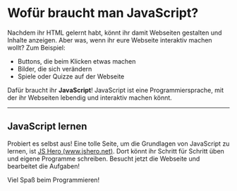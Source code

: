 # Wofür braucht man JavaScript?

Nachdem ihr HTML gelernt habt, könnt ihr damit Webseiten gestalten und Inhalte anzeigen. Aber was, wenn ihr eure Webseite interaktiv machen wollt? Zum Beispiel:

- Buttons, die beim Klicken etwas machen
- Bilder, die sich verändern
- Spiele oder Quizze auf der Webseite

Dafür braucht ihr **JavaScript**! JavaScript ist eine Programmiersprache, mit der ihr Webseiten lebendig und interaktiv machen könnt.

---

## JavaScript lernen

Probiert es selbst aus! Eine tolle Seite, um die Grundlagen von JavaScript zu lernen, ist [JS Hero (www.jshero.net)](https://www.jshero.net/). Dort könnt ihr Schritt für Schritt üben und eigene Programme schreiben. Besucht jetzt die Webseite und bearbeitet die Aufgaben!

Viel Spaß beim Programmieren!
